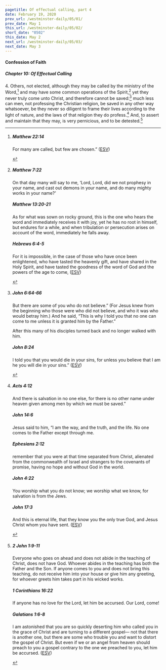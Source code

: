 ```yaml
---
pagetitle: Of effectual calling, part 4
date: February 19, 2020
prev_url: /westminster-daily/05/01/
prev_date: May 1
this_url: /westminster-daily/05/02/
short_date: "0502"
this_date: May 2
next_url: /westminster-daily/05/03/
next_date: May 3
---
```


#### Confession of Faith

##### Chapter 10: Of Effectual Calling

<span class="q">4.</span> Others, not elected, although they may be called by the ministry of the Word,[^fnref:wcf1] and may have some common operations of the Spirit,[^fnref:wcf2] yet they never truly come unto Christ, and therefore cannot be saved:[^fnref:wcf3] much less can men, not professing the Christian religion, be saved in any other way whatsoever, be they never so diligent to frame their lives according to the light of nature, and the laws of that religion they do profess.[^fnref:wcf4] And, to assert and maintain that they may, is very pernicious, and to be detested.[^fnref:wcf5]

[^fnref:wcf1]: <div class="esv"><h5>Matthew 22:14</h5> <div class="esv-text"><p id="p40022014.01-1"><span class="woc">For many are called, but few are chosen.&#8221;</span>  (<a href="http://www.esv.org" class="copyright">ESV</a>)</p> </div> </div>

[^fnref:wcf2]: <div class="esv"><h5>Matthew 7:22</h5> <div class="esv-text"><p id="p40007022.01-1"><span class="woc">On that day many will say to me, &#8216;Lord, Lord, did we not prophesy in your name, and cast out demons in your name, and do many mighty works in your name?&#8217;</span></p> </div><h5>Matthew 13:20-21</h5> <div class="esv-text"><p id="p40013020.01-2"><span class="woc">As for what was sown on rocky ground, this is the one who hears the word and immediately receives it with joy,</span> <span class="woc">yet he has no root in himself, but endures for a while, and when tribulation or persecution arises on account of the word, immediately he falls away.</span></p> </div><h5>Hebrews 6:4-5</h5> <div class="esv-text"><p id="p58006004.01-3">For it is impossible, in the case of those who have once been enlightened, who have tasted the heavenly gift, and have shared in the Holy Spirit, and have tasted the goodness of the word of God and the powers of the age to come,  (<a href="http://www.esv.org" class="copyright">ESV</a>)</p> </div> </div>

[^fnref:wcf3]: <div class="esv"><h5>John 6:64-66</h5> <div class="esv-text"><p id="p43006064.01-1"><span class="woc">But there are some of you who do not believe.&#8221;</span> (For Jesus knew from the beginning who those were who did not believe, and who it was who would betray him.) And he said, <span class="woc">&#8220;This is why I told you that no one can come to me unless it is granted him by the Father.&#8221;</span></p>  <p id="p43006066.01-1">After this many of his disciples turned back and no longer walked with him.</p> </div><h5>John 8:24</h5> <div class="esv-text"><p id="p43008024.01-2"><span class="woc">I told you that you would die in your sins, for unless you believe that I am he you will die in your sins.&#8221;</span>  (<a href="http://www.esv.org" class="copyright">ESV</a>)</p> </div> </div>

[^fnref:wcf4]: <div class="esv"><h5>Acts 4:12</h5> <div class="esv-text"><p id="p44004012.01-1">And there is salvation in no one else, for there is no other name under heaven given among men by which we must be saved.&#8221;</p> </div><h5>John 14:6</h5> <div class="esv-text"><p id="p43014006.01-2">Jesus said to him, <span class="woc">&#8220;I am the way, and the truth, and the life. No one comes to the Father except through me.</span></p> </div><h5>Ephesians 2:12</h5> <div class="esv-text"><p id="p49002012.01-3">remember that you were at that time separated from Christ, alienated from the commonwealth of Israel and strangers to the covenants of promise, having no hope and without God in the world.</p> </div><h5>John 4:22</h5> <div class="esv-text"><p id="p43004022.01-4"><span class="woc">You worship what you do not know; we worship what we know, for salvation is from the Jews.</span></p> </div><h5>John 17:3</h5> <div class="esv-text"><p id="p43017003.01-5"><span class="woc">And this is eternal life, that they know you the only true God, and Jesus Christ whom you have sent.</span>  (<a href="http://www.esv.org" class="copyright">ESV</a>)</p> </div> </div>

[^fnref:wcf5]: <div class="esv"><h5>2 John 1:9-11</h5> <div class="esv-text"><p id="p63001009.01-1">Everyone who goes on ahead and does not abide in the teaching of Christ, does not have God. Whoever abides in the teaching has both the Father and the Son. If anyone comes to you and does not bring this teaching, do not receive him into your house or give him any greeting, for whoever greets him takes part in his wicked works.</p> </div><h5>1 Corinthians 16:22</h5> <div class="esv-text"><p id="p46016022.01-2">If anyone has no love for the Lord, let him be accursed. Our Lord, come!</p> </div><h5>Galatians 1:6-8</h5> <div class="esv-text"> <p id="p48001006.04-3">I am astonished that you are so quickly deserting him who called you in the grace of Christ and are turning to a different gospel&#8212; not that there is another one, but there are some who trouble you and want to distort the gospel of Christ. But even if we or an angel from heaven should preach to you a gospel contrary to the one we preached to you, let him be accursed.  (<a href="http://www.esv.org" class="copyright">ESV</a>)</p> </div> </div>

